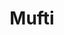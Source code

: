---
title: "Mufti"
url: /raipur/mufti-magneto-the-mall-labhandi-nh-06-jivan-vihar/
shop: clothes
---